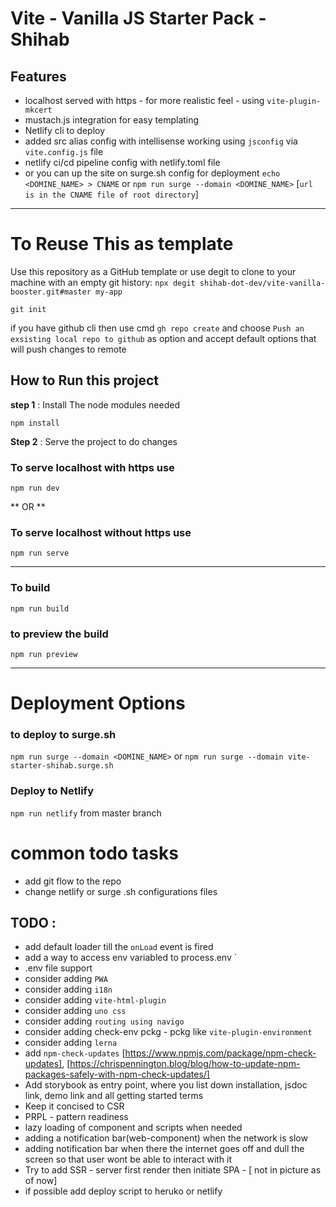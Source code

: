 # Vite - Vanilla JS Starter Pack - Shihab 

## **Features**
*  localhost served with https - for more realistic feel - using `vite-plugin-mkcert`
*  mustach.js integration for easy templating
*  Netlify cli to deploy
*  added src alias config with intellisense working using `jsconfig` via `vite.config.js` file
*  netlify ci/cd pipeline config with netlify.toml file
*  or you can up the site on surge.sh config for deployment `echo <DOMINE_NAME> > CNAME` or `npm run surge --domain <DOMINE_NAME>` [`url is in the CNAME file of root directory`]
---

# To Reuse This as template 

Use this repository as a GitHub template or use degit to clone to your machine with an empty git history:
`npx degit shihab-dot-dev/vite-vanilla-booster.git#master my-app`

`git init`

if you have github cli then
use cmd `gh repo create` and choose `Push an exsisting local repo to github` as option and accept default options that will
push changes to remote
## **How to Run this project**
**step 1** : Install The node modules needed

`npm install`

**Step 2** : Serve the project to do changes
### To serve localhost with https use
`npm run dev`

** OR **
### To serve localhost without https use
`npm run serve`

---
### To build
`npm run build`

### to preview the build
`npm run preview`

---
# Deployment Options
### to deploy to surge.sh
`npm run surge --domain <DOMINE_NAME>`
or
`npm run surge --domain vite-starter-shihab.surge.sh`

### Deploy to Netlify
`npm run netlify` from master branch
# common todo tasks
* add git flow to the repo
* change netlify or surge .sh configurations files

## TODO :
* add default loader till the `onLoad` event is fired
* add a way to access env variabled to process.env `
*  .env file support
*  consider adding `PWA `
*  consider adding `i18n`
*  consider adding `vite-html-plugin`
*  consider adding `uno css`
*  consider adding `routing using navigo`
*  consider adding check-env pckg - pckg like `vite-plugin-environment`
*  consider adding `lerna`
*  add `npm-check-updates` [https://www.npmjs.com/package/npm-check-updates], [https://chrispennington.blog/blog/how-to-update-npm-packages-safely-with-npm-check-updates/]
* Add storybook as entry point, where you list down installation, jsdoc link, demo link and all getting started terms
* Keep it concised to CSR
* PRPL - pattern readiness
* lazy loading of component and scripts when needed
* adding a notification bar(web-component) when the network is slow
* adding notification bar when there the internet goes off and dull the screen so that user wont be able to interact with it
* Try to add SSR - server first render then initiate SPA - [ not in picture as of now]
* if possible add deploy script to heruko or netlify

